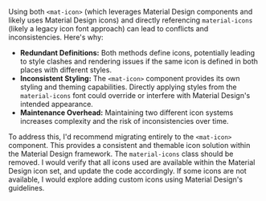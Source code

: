 Using both `<mat-icon>` (which leverages Material Design components and likely uses Material Design icons) and directly referencing `material-icons` (likely a legacy icon font approach) can lead to conflicts and inconsistencies. Here's why:

*   **Redundant Definitions:** Both methods define icons, potentially leading to style clashes and rendering issues if the same icon is defined in both places with different styles.
*   **Inconsistent Styling:** The `<mat-icon>` component provides its own styling and theming capabilities. Directly applying styles from the `material-icons` font could override or interfere with Material Design's intended appearance.
*   **Maintenance Overhead:** Maintaining two different icon systems increases complexity and the risk of inconsistencies over time.

To address this, I'd recommend migrating entirely to the `<mat-icon>` component. This provides a consistent and themable icon solution within the Material Design framework.  The `material-icons` class should be removed. I would verify that all icons used are available within the Material Design icon set, and update the code accordingly. If some icons are not available, I would explore adding custom icons using Material Design's guidelines.
